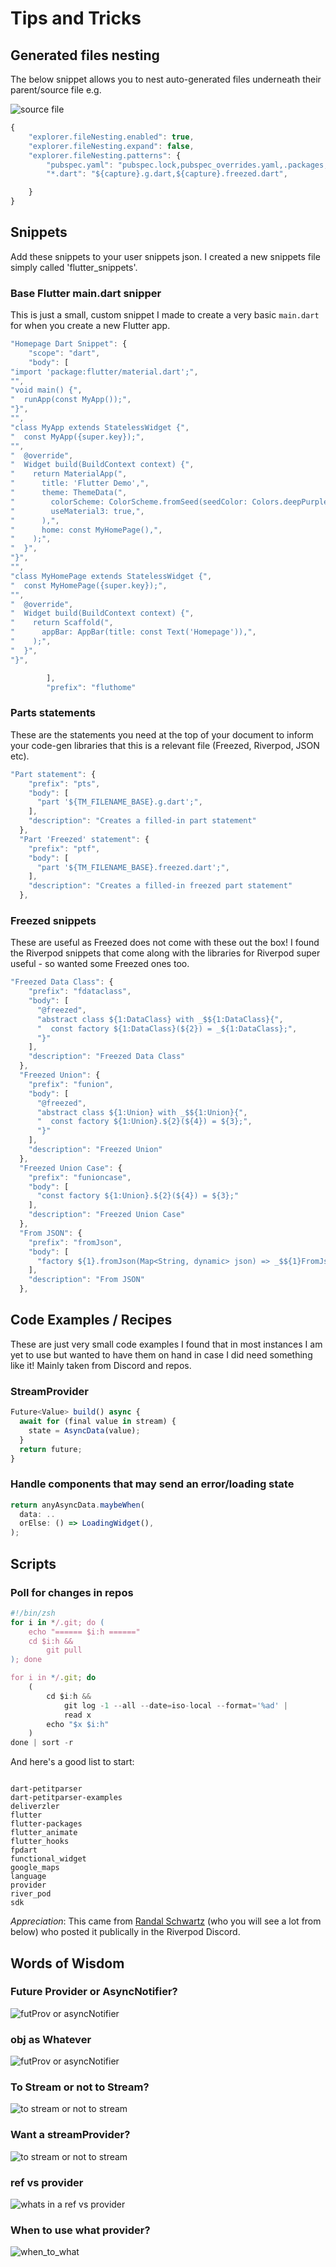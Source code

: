 # Tips and Tricks

## Generated files nesting

The below snippet allows you to nest auto-generated files underneath their parent/source file e.g.

![source file](images/nestFiles.png)

```js
{
    "explorer.fileNesting.enabled": true,
    "explorer.fileNesting.expand": false,
    "explorer.fileNesting.patterns": {
        "pubspec.yaml": "pubspec.lock,pubspec_overrides.yaml,.packages,.flutter-plugins,.flutter-plugins-dependencies,.metadata",
        "*.dart": "${capture}.g.dart,${capture}.freezed.dart",

    }
}
```

## Snippets

Add these snippets to your user snippets json. I created a new snippets file simply called 'flutter_snippets'.

### Base Flutter main.dart snipper

This is just a small, custom snippet I made to create a very basic `main.dart` for when you create a new Flutter app.

```js
"Homepage Dart Snippet": {
	"scope": "dart",
	"body": [
"import 'package:flutter/material.dart';",
"",
"void main() {",
"  runApp(const MyApp());",
"}",
"",
"class MyApp extends StatelessWidget {",
"  const MyApp({super.key});",
"",
"  @override",
"  Widget build(BuildContext context) {",
"    return MaterialApp(",
"      title: 'Flutter Demo',",
"      theme: ThemeData(",
"        colorScheme: ColorScheme.fromSeed(seedColor: Colors.deepPurple),",
"        useMaterial3: true,",
"      ),",
"      home: const MyHomePage(),",
"    );",
"  }",
"}",
"",
"class MyHomePage extends StatelessWidget {",
"  const MyHomePage({super.key});",
"",
"  @override",
"  Widget build(BuildContext context) {",
"    return Scaffold(",
"      appBar: AppBar(title: const Text('Homepage')),",
"    );",
"  }",
"}",

		],
		"prefix": "fluthome"
```

### Parts statements

These are the statements you need at the top of your document to inform your code-gen libraries that this is a relevant file (Freezed, Riverpod, JSON etc).

```js
"Part statement": {
    "prefix": "pts",
    "body": [
      "part '${TM_FILENAME_BASE}.g.dart';",
    ],
    "description": "Creates a filled-in part statement"
  },
  "Part 'Freezed' statement": {
    "prefix": "ptf",
    "body": [
      "part '${TM_FILENAME_BASE}.freezed.dart';",
    ],
    "description": "Creates a filled-in freezed part statement"
  },
```

### Freezed snippets

These are useful as Freezed does not come with these out the box! I found the Riverpod snippets that come along with the libraries for Riverpod super useful - so wanted some Freezed ones too.

```js
"Freezed Data Class": {
    "prefix": "fdataclass",
    "body": [
      "@freezed",
      "abstract class ${1:DataClass} with _$${1:DataClass}{",
      "  const factory ${1:DataClass}(${2}) = _${1:DataClass};",
      "}"
    ],
    "description": "Freezed Data Class"
  },
  "Freezed Union": {
    "prefix": "funion",
    "body": [
      "@freezed",
      "abstract class ${1:Union} with _$${1:Union}{",
      "  const factory ${1:Union}.${2}(${4}) = ${3};",
      "}"
    ],
    "description": "Freezed Union"
  },
  "Freezed Union Case": {
    "prefix": "funioncase",
    "body": [
      "const factory ${1:Union}.${2}(${4}) = ${3};"
    ],
    "description": "Freezed Union Case"
  },
  "From JSON": {
    "prefix": "fromJson",
    "body": [
      "factory ${1}.fromJson(Map<String, dynamic> json) => _$${1}FromJson(json);"
    ],
    "description": "From JSON"
  },
```

## Code Examples / Recipes

These are just very small code examples I found that in most instances I am yet to use but wanted to have them on hand in case I did need something like it! Mainly taken from Discord and repos.

### StreamProvider

```js
Future<Value> build() async {
  await for (final value in stream) {
    state = AsyncData(value);
  }
  return future;
}
```

### Handle components that may send an error/loading state

```js
return anyAsyncData.maybeWhen(
  data: ..
  orElse: () => LoadingWidget(),
);
```

## Scripts

### Poll for changes in repos

```js
#!/bin/zsh
for i in */.git; do (
    echo "====== $i:h ======"
    cd $i:h &&
        git pull
); done

for i in */.git; do
    (
        cd $i:h &&
            git log -1 --all --date=iso-local --format='%ad' |
            read x
        echo "$x $i:h"
    )
done | sort -r
```

And here's a good list to start:

```

dart-petitparser
dart-petitparser-examples
deliverzler
flutter
flutter-packages
flutter_animate
flutter_hooks
fpdart
functional_widget
google_maps
language
provider
river_pod
sdk
```

_Appreciation_: This came from [Randal Schwartz](https://github.com/RandalSchwartz) (who you will see a lot from below) who posted it publically in the Riverpod Discord.

## Words of Wisdom

### Future Provider or AsyncNotifier?

![futProv or asyncNotifier](images/futureProviderOrAsyncNotifier.png)

### obj as Whatever

![futProv or asyncNotifier](images/objAsWhatever.png)

### To Stream or not to Stream?

![to stream or not to stream](images/shouldAStreamBeAStream.png)

### Want a streamProvider?

![to stream or not to stream](images/streamProvider.png)

### ref vs provider

![whats in a ref vs provider](images/providerVsNotifier.png)

### When to use what provider?

![when_to_what](images/whenToUseWhat.png)
